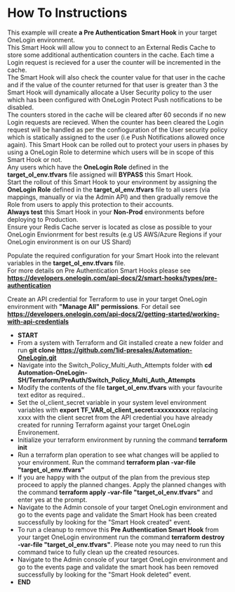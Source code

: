 # How To Instructions

This example will create **a Pre Authentication Smart Hook** in your target OneLogin environment. <br>
This Smart Hook will allow you to connect to an External Redis Cache to store some additional authentication counters in the cache. Each time a Login request is recieved for a user the counter will be incremented in the cache. <br>
The Smart Hook will also check the counter value for that user in the cache and if the value of the counter returned for that user is greater than 3 the Smart Hook will dynamically allocate a User Security policy to the user which has been configured with OneLogin Protect Push notifications to be disabled.<br> 
The counters stored in the cache will be cleared after 60 seconds if no new Login requests are recieved. When the counter has been cleared the Login request will be handled as per the confioguration of the User security policy which is statically assigned to the user (i.e Push Notifications allowed once again). This Smart Hook can be rolled out to protect your users in phases by using a OneLogin Role to determine which users will be in scope of this Smart Hook or not. <br>
Any users which have the **OneLogin Role** defined in the **target_ol_env.tfvars** file assigned will **BYPASS** this Smart Hook. <br>
Start the rollout of this Smart Hook to your environment by assigning the **OneLogin Role** defined in the **target_ol_env.tfvars** file to all users (via mappings, manually or via the Admin API) and then gradually remove the Role from users to apply this protection to their accounts.    <br>
**Always test** this Smart Hook in your **Non-Prod** environments before deploying to Production. <br>
Ensure your Redis Cache server is located as close as possible to your OneLogin Envionrment for best results (e.g US AWS/Azure Regions if your OneLogin environment is on our US Shard)

Populate the required configuration for your Smart Hook into the relevant variables in the **target_ol_env.tfvars** file.<br>
For more details on Pre Authentication Smart Hooks please see **https://developers.onelogin.com/api-docs/2/smart-hooks/types/pre-authentication**

Create an API credential for Terraform to use in your target OneLogin environment with **"Manage All" permissions**. For detail see **https://developers.onelogin.com/api-docs/2/getting-started/working-with-api-credentials** 

- **START**
- From a system with Terraform and Git installed create a new folder and run **git clone https://github.com/1id-presales/Automation-OneLogin.git**
- Navigate into the Switch_Policy_Multi_Auth_Attempts folder with **cd Automation-OneLogin-SH/Terraform/PreAuth/Switch_Policy_Multi_Auth_Attempts**
- Modify the contents of the file **target_ol_env.tfvars** with your favourite text editor as required..
- Set the ol_client_secret variable in your system level environment variables with **export TF_VAR_ol_client_secret=xxxxxxxxx** replacing xxxx with the client secret from the API credential you have already created for running Terraform against your target OneLogin Environement.
- Initialize your terraform environment by running the command **terraform init**
- Run a terraform plan operation to see what changes will be applied to your environment. Run the command **terraform plan -var-file "target_ol_env.tfvars"**
- If you are happy with the output of the plan from the previous step proceed to apply the planned changes. Apply the planned changes with the command **terraform apply -var-file "target_ol_env.tfvars"** and enter yes at the prompt.
- Navigate to the Admin console of your target OneLogin environment and go to the events page and validate the Smart Hook has been created successfully by looking for the "Smart Hook created" event.
- To run a cleanup to remove this **Pre Authentication Smart Hook** from your target OneLogin environment run the command **terraform destroy -var-file "target_ol_env.tfvars"**. Please note you may need to run this command twice to fully clean up the created resources.
- Navigate to the Admin console of your target OneLogin environment and go to the events page and validate the smart hook has been removed successfully by looking for the "Smart Hook deleted" event.
- **END**
